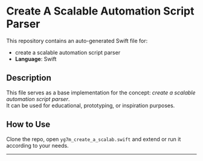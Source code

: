 # Create A Scalable Automation Script Parser

This repository contains an auto-generated Swift file for:

- create a scalable automation script parser
- **Language**: Swift

## Description

This file serves as a base implementation for the concept: *create a scalable automation script parser*.  
It can be used for educational, prototyping, or inspiration purposes.

## How to Use

Clone the repo, open `yg7m_create_a_scalab.swift` and extend or run it according to your needs.

---


